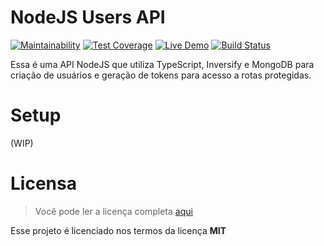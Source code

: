 NodeJS Users API
================

[![Maintainability](https://api.codeclimate.com/v1/badges/1d3a7446e289892282f1/maintainability)](https://codeclimate.com/github/jrmmendes/nodejs-users-api/maintainability) [![Test Coverage](https://api.codeclimate.com/v1/badges/1d3a7446e289892282f1/test_coverage)](https://codeclimate.com/github/jrmmendes/nodejs-users-api/test_coverage) [![Live Demo](https://img.shields.io/badge/demo-online-green.svg)](https://nodejs-users-api.herokuapp.com/) [![Build Status](https://travis-ci.org/jrmmendes/nodejs-users-api.svg?branch=main)](https://travis-ci.org/jrmmendes/nodejs-users-api)

Essa é uma API NodeJS que utiliza TypeScript, Inversify e MongoDB para criação de usuários e geração de tokens para acesso a rotas protegidas.

# Setup
(WIP)

# Licensa
> Você pode ler a licença completa [aqui](https://github.com/jrmmendes/nodejs-users-api/LICENSE.md)

Esse projeto é licenciado nos termos da licença **MIT**
